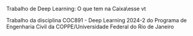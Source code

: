 Trabalho de Deep Learning: O que tem na Caixa\esse vt 

Trabalho da disciplina COC891 - Deep Learning 2024-2 do Programa de Engenharia Civil da COPPE/Universidade Federal do Rio de Janeiro 

